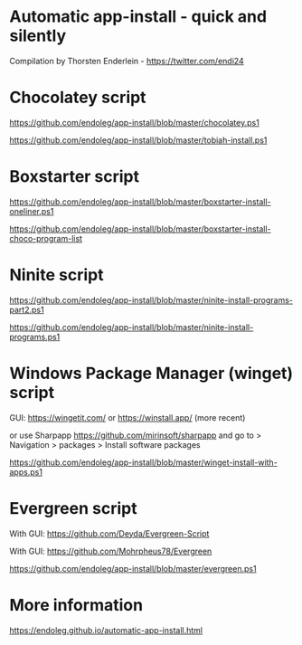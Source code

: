 # Automatic app-install - quick and silently
Compilation by Thorsten Enderlein - https://twitter.com/endi24

# Chocolatey script
https://github.com/endoleg/app-install/blob/master/chocolatey.ps1

https://github.com/endoleg/app-install/blob/master/tobiah-install.ps1

# Boxstarter script
https://github.com/endoleg/app-install/blob/master/boxstarter-install-oneliner.ps1

https://github.com/endoleg/app-install/blob/master/boxstarter-install-choco-program-list

# Ninite script
https://github.com/endoleg/app-install/blob/master/ninite-install-programs-part2.ps1

https://github.com/endoleg/app-install/blob/master/ninite-install-programs.ps1

# Windows Package Manager (winget) script
GUI: https://wingetit.com/ or https://winstall.app/ (more recent)

or use Sharpapp https://github.com/mirinsoft/sharpapp and go to > Navigation > packages > Install software packages 

https://github.com/endoleg/app-install/blob/master/winget-install-with-apps.ps1

# Evergreen script
With GUI: https://github.com/Deyda/Evergreen-Script

With GUI: https://github.com/Mohrpheus78/Evergreen

https://github.com/endoleg/app-install/blob/master/evergreen.ps1

# More information
https://endoleg.github.io/automatic-app-install.html
